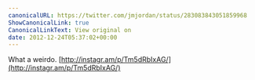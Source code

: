 ```yaml
---
canonicalURL: https://twitter.com/jmjordan/status/283083843051859968
ShowCanonicalLink: true
CanonicalLinkText: View original on
date: 2012-12-24T05:37:02+00:00
---
```

What a weirdo. [http://instagr.am/p/Tm5dRbIxAG/](http://instagr.am/p/Tm5dRbIxAG/)